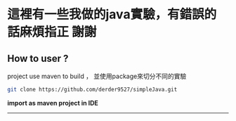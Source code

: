 # 這裡有一些我做的java實驗，有錯誤的話麻煩指正 謝謝


## How to user ?

project use maven to build ， 並使用package來切分不同的實驗

```bash
git clone https://github.com/derder9527/simpleJava.git
```

**import as maven project in IDE**

---

